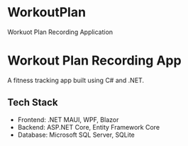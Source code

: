 # WorkoutPlan
Workuot Plan Recording Application

# Workout Plan Recording App
A fitness tracking app built using C# and .NET.
## Tech Stack
- Frontend: .NET MAUI, WPF, Blazor
- Backend: ASP.NET Core, Entity Framework Core
- Database: Microsoft SQL Server, SQLite
